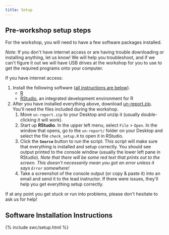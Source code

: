 ```yaml
---
title: Setup
---
```


## Pre-workshop setup steps

For the workshop, you will need to have a few software packages installed. 

_Note_: If you don't have internet access or are having trouble downloading or installing anything, let us know!
We will help you troubleshoot, and if we can't figure it out we will have USB drives at the workshop for you to use to get the required programs onto your computer. 

If you have internet access:

1. Install the following software (<a href="#install">all instructions are below</a>).
    - [R](https://www.r-project.org/)
    - [RStudio](https://rstudio.com/), an integrated development environment for R
1. After you have installed everything above, download [un-report.zip](https://github.com/duke-malaria-collaboratory/DiscovR/raw/gh-pages/files/un-report.zip). You'll need the files included during the workshop.
    1. Move `un-report.zip` to your Desktop and unzip it (usually double-clicking it will work).
    1. Start up **RStudio**. In the upper left menu, select `File` > `Open`. In the window that opens, go to the `un-report/` folder on your Desktop and select the file `check_setup.R` to open it in RStudio.
    1. Click the **`Source`** button to run the script. This script will make sure that everything is installed and setup correctly. You should see output printed to the console window (usually the lower left pane in RStudio). _Note that there will be some red text that prints out to the screen. This doesn't necessarily mean you got an error unless it says `Error` somewhere!_ 
    1. Take a screenshot of the console output (or copy & paste it) into an email and send it to the lead instructor. If there were issues, they'll help you get everything setup correctly.

If at any point you get stuck or run into problems, please don't hesitate to ask us for help!

<h2 id="install">Software Installation Instructions</h2>

{% include swc/setup.html %}
